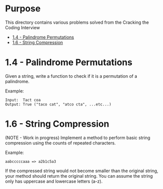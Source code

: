 # Purpose
This directory contains various problems solved from the Cracking the Coding Interview

- [1.4 - Palindrome Permutations](#1.4---palindrome-permutations)
- [1.6 - String Compression](#1.6---string-compression)


# 1.4 - Palindrome Permutations
Given a string, write a function to check if it is a permutation of a palindrome. 

Example:
```
Input:  Tact coa
Output: True ("taco cat", "atco cta", ...etc...)
```

# 1.6 - String Compression
(NOTE - Work in progress)
Implement a method to perform basic string compression using the counts of repeated characters. 

Example:
```
aabcccccaaa => a2b1c5a3
```

If the compressed string would not become smaller than the original string, your method should return the original string. You can assume the string only has uppercase and lowercase letters (a-z).
